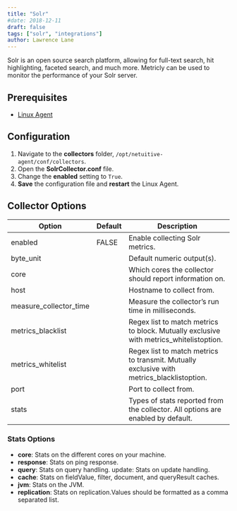 ```yaml
---
title: "Solr"
#date: 2018-12-11
draft: false
tags: ["solr", "integrations"]
author: Lawrence Lane
---
```

Solr is an open source search platform, allowing for full-text search, hit highlighting, faceted search, and much more. Metricly can be used to monitor the performance of your Solr server.

## Prerequisites
- [Linux Agent][1]


## Configuration
1. Navigate to the **collectors** folder, `/opt/netuitive-agent/conf/collectors`.
2. Open the **SolrCollector.conf** file.
3. Change the **enabled** setting to `True`.
4. **Save** the configuration file and **restart** the Linux Agent.

## Collector Options

| Option                 | Default | Description                                                                                                                                                                                                                                                                                                                                                                                                                                             |
|------------------------|---------|---------------------------------------------------------------------------------------------------------------------------------------------------------------------------------------------------------------------------------------------------------------------------------------------------------------------------------------------------------------------------------------------------------------------------------------------------------|
| enabled                | FALSE   | Enable collecting Solr metrics.                                                                                                                                                                                                                                                                                                                                                                                                                         |
| byte_unit              |         | Default numeric output(s).                                                                                                                                                                                                                                                                                                                                                                                                                              |
| core                   |         | Which cores the collector should report information on.                                                                                                                                                                                                                                                                                                                                                                                                 |
| host                   |         | Hostname to collect from.                                                                                                                                                                                                                                                                                                                                                                                                                               |
| measure_collector_time |         | Measure the collector’s run time in milliseconds.                                                                                                                                                                                                                                                                                                                                                                                                       |
| metrics_blacklist      |         | Regex list to match metrics to block. Mutually exclusive with metrics_whitelistoption.                                                                                                                                                                                                                                                                                                                                                                  |
| metrics_whitelist      |         | Regex list to match metrics to transmit. Mutually exclusive with metrics_blacklistoption.                                                                                                                                                                                                                                                                                                                                                               |
| port                   |         | Port to collect from.                                                                                                                                                                                                                                                                                                                                                                                                                                   |
| stats                  |         | Types of stats reported from the collector.  All options are enabled by default. |


###  Stats Options

- **core**: Stats on the different cores on your machine.
- **response**: Stats on ping response.
- **query**: Stats on query handling. update: Stats on update handling.
- **cache**: Stats on fieldValue, filter, document, and queryResult caches.
- **jvm**: Stats on the JVM.
- **replication**: Stats on replication.Values should be formatted as a comma separated list.

[1]: /integrations/agents/linux-agent
